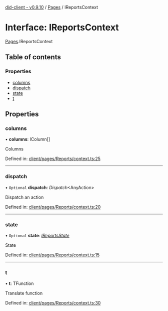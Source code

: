 [did-client - v0.9.10](../README.md) / [Pages](../modules/pages.md) / IReportsContext

# Interface: IReportsContext

[Pages](../modules/pages.md).IReportsContext

## Table of contents

### Properties

- [columns](pages.ireportscontext.md#columns)
- [dispatch](pages.ireportscontext.md#dispatch)
- [state](pages.ireportscontext.md#state)
- [t](pages.ireportscontext.md#t)

## Properties

### columns

• **columns**: IColumn[]

Columns

Defined in: [client/pages/Reports/context.ts:25](https://github.com/Puzzlepart/did/blob/dev/client/pages/Reports/context.ts#L25)

___

### dispatch

• `Optional` **dispatch**: *Dispatch*<AnyAction\>

Dispatch an action

Defined in: [client/pages/Reports/context.ts:20](https://github.com/Puzzlepart/did/blob/dev/client/pages/Reports/context.ts#L20)

___

### state

• `Optional` **state**: [*IReportsState*](pages.ireportsstate.md)

State

Defined in: [client/pages/Reports/context.ts:15](https://github.com/Puzzlepart/did/blob/dev/client/pages/Reports/context.ts#L15)

___

### t

• **t**: TFunction

Translate function

Defined in: [client/pages/Reports/context.ts:30](https://github.com/Puzzlepart/did/blob/dev/client/pages/Reports/context.ts#L30)
